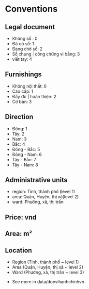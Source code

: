 # Conventions
## Legal document
- Không sổ : 0
- Đã có sổ: 1
- Đang chờ sổ: 2
- Sổ chung | công chứng vi bằng: 3
- viết tay: 4

## Furnishings
- Không nội thất: 0
- Cao cấp: 1
- Đầy đủ | hoàn thiện: 2
- Cơ bản: 3

## Direction
- Đông: 1
- Tây: 2
- Nam: 3
- Bắc: 4
- Đông - Bắc: 5
- Đông - Nam: 6
- Tây - Bắc: 7
- Tây - Nam: 8

## Administrative units
- region: Tỉnh, thành phố (level 1)
- area: Quận, Huyện, thị xã(level 2)
- ward: Phường, xã, thị trấn 

## Price: vnd
## Area: m²
## Location
- Region (Tỉnh, thành phố ~ level 1)
- Area (Quận, Huyện, thị xã ~ level 2)
- Ward (Phường, xã, thị trấn ~ level 3)
* See more in data/donvihanhchinhvn
